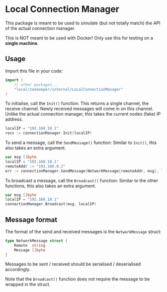 # Local Connection Manager
This package is meant to be used to simulate (but not totally match) the API of the actual connection manager.

This is NOT meant to be used with Docker! Only use this for testing on a **single machine**.

## Usage
Import this file in your code:
```go
import (
    // other packages...
    "local/zookeeper/internal/LocalConnectionManager"
)
```

To initialise, call the `Init()` function. This returns a single channel, the receive channel. Newly received messages will come in on this channel.
Unlike the actual connection manager, this takes the current nodes (fake) IP address.

```go
localIP = "192.168.10.1"
recv := connectionManager.Init(localIP)
```

To send a message, call the `SendMessage()` function:
Similar to `Init()`, this also takes an extra argument.
```go
var msg []byte
localIP = "192.168.10.1"
remoteAddr := "192.168.0.2"
err := connectionManager.SendMessage(NetworkMessage{remoteAddr, msg}, localIP)
```

To broadcast a message, call the `Broadcast()` function:
Similar to the other functions, this also takes an extra argument.
```go
var msg []byte
localIP = "192.168.10.1"
connectionManager.Broadcast(msg, localIP)
```

## Message format
The format of the send and received messages is the `NetworkMessage` struct:
```go
type NetworkMessage struct {
	Remote  string
	Message []byte
}
```

Messages to be sent / received should be serialised / deserialised accordingly.

Note that the `Broadcast()` function does not require the message to be wrapped in the struct.

